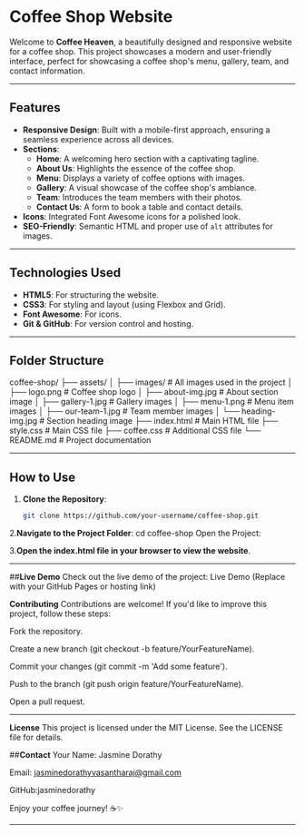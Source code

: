 

# Coffee Shop Website

Welcome to **Coffee Heaven**, a beautifully designed and responsive website for a coffee shop. This project showcases a modern and user-friendly interface, perfect for showcasing a coffee shop's menu, gallery, team, and contact information.

---

## **Features**
- **Responsive Design**: Built with a mobile-first approach, ensuring a seamless experience across all devices.
- **Sections**:
  - **Home**: A welcoming hero section with a captivating tagline.
  - **About Us**: Highlights the essence of the coffee shop.
  - **Menu**: Displays a variety of coffee options with images.
  - **Gallery**: A visual showcase of the coffee shop's ambiance.
  - **Team**: Introduces the team members with their photos.
  - **Contact Us**: A form to book a table and contact details.
- **Icons**: Integrated Font Awesome icons for a polished look.
- **SEO-Friendly**: Semantic HTML and proper use of `alt` attributes for images.

---

## **Technologies Used**
- **HTML5**: For structuring the website.
- **CSS3**: For styling and layout (using Flexbox and Grid).
- **Font Awesome**: For icons.
- **Git & GitHub**: For version control and hosting.

---

## **Folder Structure**
coffee-shop/
├── assets/
│ ├── images/ # All images used in the project
│ ├── logo.png # Coffee shop logo
│ ├── about-img.jpg # About section image
│ ├── gallery-1.jpg # Gallery images
│ ├── menu-1.png # Menu item images
│ ├── our-team-1.jpg # Team member images
│ └── heading-img.jpg # Section heading image
├── index.html # Main HTML file
├── style.css # Main CSS file
├── coffee.css # Additional CSS file
└── README.md # Project documentation


---

## **How to Use**
1. **Clone the Repository**:
   ```bash
   git clone https://github.com/your-username/coffee-shop.git

2.**Navigate to the Project Folder**:
cd coffee-shop
Open the Project:

3.**Open the index.html file in your browser to view the website**.

---
##**Live Demo**
Check out the live demo of the project:
Live Demo (Replace with your GitHub Pages or hosting link)

**Contributing**
Contributions are welcome! If you'd like to improve this project, follow these steps:

Fork the repository.

Create a new branch (git checkout -b feature/YourFeatureName).

Commit your changes (git commit -m 'Add some feature').

Push to the branch (git push origin feature/YourFeatureName).

Open a pull request.

---

**License**
This project is licensed under the MIT License. See the LICENSE file for details.

##**Contact**
Your Name: Jasmine Dorathy

Email: jasminedorathyvasantharaj@gmail.com

GitHub:jasminedorathy

Enjoy your coffee journey! ☕✨

---

